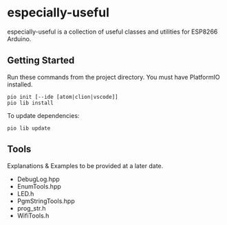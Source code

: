 # especially-useful

especially-useful is a collection of useful classes and utilities for ESP8266 Arduino.

## Getting Started

Run these commands from the project directory. You must have PlatformIO installed.

```
pio init [--ide [atom|clion|vscode]]
pio lib install
```

To update dependencies:

```
pio lib update
```

## Tools

Explanations & Examples to be provided at a later date.

* DebugLog.hpp
* EnumTools.hpp
* LED.h
* PgmStringTools.hpp
* prog_str.h
* WifiTools.h

